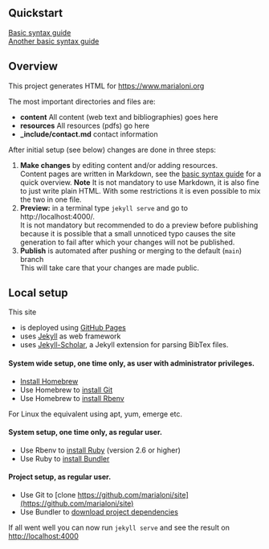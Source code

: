 ## Quickstart

[Basic syntax guide](https://docs.github.com/en/get-started/writing-on-github/getting-started-with-writing-and-formatting-on-github/basic-writing-and-formatting-syntax)  
[Another basic syntax guide](https://www.markdownguide.org/basic-syntax/)

## Overview

This project generates HTML for https://www.marialoni.org

The most important directories and files are:
- **content** All content (web text and bibliographies) goes here
- **resources** All resources (pdfs) go here
- **_include/contact.md** contact information

After initial setup (see below) changes are done in three steps:
1. **Make changes** by editing content and/or adding resources.  
    Content pages are written in Markdown, see the [basic syntax guide](https://www.markdownguide.org/basic-syntax/) for a quick overview. **Note** It is not mandatory to use Markdown, it is also fine to just write plain HTML. With some restrictions it is even possible to mix the two in one file.
2. **Preview:** in a terminal type `jekyll serve` and go to http://localhost:4000/.  
    It is not mandatory but recommended to do a preview before publishing because it is possible that a small unnoticed typo causes the site generation to fail after which your changes will not be published. 
3. **Publish**  is automated after pushing or merging to the default (`main`) branch  
    This will take care that your changes are made public.

## Local setup

This site 
- is deployed using [GitHub Pages](https://pages.github.com/)
- uses [Jekyll](https://jekyllrb.com/) as web framework
- uses [Jekyll-Scholar](https://github.com/inukshuk/jekyll-scholar#readme), a Jekyll extension for parsing BibTex files.

#### System wide setup, one time only, as user with administrator privileges.
- [Install Homebrew](https://brew.sh/)
- Use Homebrew to [install Git](https://git-scm.com/download/mac)
- Use Homebrew to [install Rbenv](https://github.com/rbenv/rbenv#installation)

For Linux the equivalent using apt, yum, emerge etc.

#### System setup, one time only, as regular user.
- Use Rbenv to [install Ruby](https://github.com/rbenv/rbenv#installing-ruby-versions) (version 2.6 or higher)
- Use Ruby to [install Bundler](https://github.com/rbenv/rbenv#installing-ruby-gems)

#### Project setup, as regular user.
- Use Git to [clone https://github.com/marialoni/site](https://github.com/marialoni/site)
- Use Bundler to [download project dependencies](https://bundler.io/man/bundle-install.1.html)

If all went well you can now run `jekyll serve` and see the result on [http://localhost:4000](http://localhost:4000)

